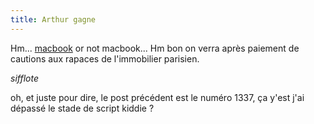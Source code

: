 ```yaml
---
title: Arthur gagne
---
```


Hm... [macbook](http://little-gamers.com/index.php?comicID=1381) or not
macbook... Hm bon on verra après paiement de cautions aux rapaces de
l'immobilier parisien.

*sifflote*

oh, et juste pour dire, le post précédent est le numéro 1337, ça y'est j'ai
dépassé le stade de script kiddie ?

